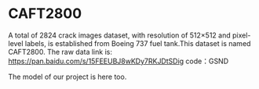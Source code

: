 # CAFT2800

A total of 2824 crack images dataset, with resolution of 512×512 and pixel-level labels, is established from Boeing 737 fuel tank.This dataset is named CAFT2800.
The raw data link is: https://pan.baidu.com/s/15FEEUBJ8wKDy7RKJDtSDig   code：GSND

The model of our project is here too.
